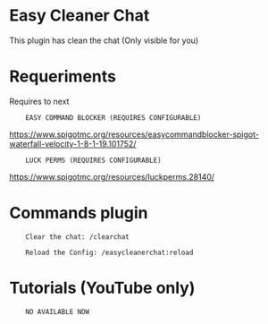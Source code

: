 # Easy Cleaner Chat
This plugin has clean the chat (Only visible for you)

# Requeriments

Requires to next

        EASY COMMAND BLOCKER (REQUIRES CONFIGURABLE)
https://www.spigotmc.org/resources/easycommandblocker-spigot-waterfall-velocity-1-8-1-19.101752/

        LUCK PERMS (REQUIRES CONFIGURABLE)
https://www.spigotmc.org/resources/luckperms.28140/

# Commands plugin

		Clear the chat: /clearchat

		Reload the Config: /easycleanerchat:reload
		
# Tutorials (YouTube only)

		NO AVAILABLE NOW
